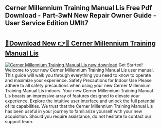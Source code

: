## Cerner Millennium Training Manual Lis Free Pdf Download - Part-3wN New Repair Owner Guide - User Service Edition UMIt7

# <h2><a href="http://bc55494.oget.top/?id=Cerner+Millennium+Training+Manual+Lis">🔗Download New 👉🔴 Cerner Millennium Training Manual Lis</a></h2>

[![Cerner Millennium Training Manual Lis new download](https://i.imgur.com/5g1atiW.png)](http://bc55494.oget.top/?id=Cerner+Millennium+Training+Manual+Lis)
Get Started! Welcome to your new Cerner Millennium Training Manual Lis user manual. This guide will walk you through everything you need to know to operate and maximize your experience. Safety Precautions for Indoor Use Please adhere to all safety precautions when using your new Cerner Millennium Training Manual Lis indoors. Your new Cerner Millennium Training Manual Lis boasts an impressive array of features designed to elevate your experience. Explore the intuitive user interface and unlock the full potential of its capabilities. We trust that the Cerner Millennium Training Manual Lis has been useful in your journey to familiarize yourself with your new acquisition. Should you require assistance, do not hesitate to contact our support team.
